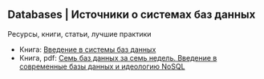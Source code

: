 Databases | Источники о системах баз данных
-------------------------------------------
Ресурсы, книги, статьи, лучшие практики  

* Книга: [Введение в системы баз данных](https://www.livelib.ru/book/1000107395-vvedenie-v-sistemy-baz-dannyh-k-dzh-dejt)
* Книга, pdf: [Семь баз данных за семь недель. Введение в современные базы данных и идеологию NoSQL](https://www.litres.ru/dzhim-r-uilson/sem-baz-dannyh-za-sem-nedel-vvedenie-v-sovremennye-bazy-dannyh-i-ideologiu-nosql-6090319/)